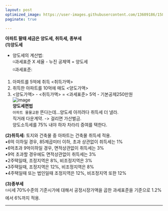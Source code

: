 ```yaml
---
layout: post
optimized_image: https://user-images.githubusercontent.com/13609186/158834851-5c5d7736-001b-448d-8bb6-eb99f2f16233.jpg
paginate: true

---
```

**아파트 팔때 세금은 양도세, 취득세, 종부세** <br>
**(1)양도세** <br>
* 양도세의 계산법: <br>
◽과세표준 X 세율 - 누진 공제액 = 양도세 <br>
◽과세표준: <br>
1. 아파트를 5억에 취득 <취득가액> <br>
2. 취득한 아파트를 10억에 매도 <양도가액> <br>
3. <양도가액> - <취득가액> = <과세표준> 5억 - 기본공제250만원 <br>
![image](https://user-images.githubusercontent.com/13609186/160989768-0804ad8f-195d-4fdc-b47d-3e1cde6707c4.png) <br>
**양도세편법** <br>
`아파트 물물교환` 뜬다는데…양도세 아끼려다 취득세 더 낼라. <br>
직거래 다운계약.  -> 걸리면 가산벌금. <br>
양도소득세를 75% 내야 하자 차라리 증여를 택한다. <br>

**(2)취득세:** 토지와 건축물 중 아파트는 건축물 취득세 적용.<br>
▪6억 이하일 경우, 85제곱미터 이하, 초과 상관없이 취득세는 1%<br>
▪6억초과 9억이하일 경우, 면적상관없이 취득세는 3%<br>
▪9억 초과할 경우에도 면적상관없이 취득세는 3%<br>
▪2주택일때, 조정지역은 8%, 비조정지역은 3%<br>
▪3주택일때, 조정지역은 12%, 비조정지역은 8%<br>
▪4주택일때 또는 법인일때 조정지역은 12%, 비조정지역 또한 12%<br>


**(3)종부세** <br>
◽시세 70%수준의 기준시가에 대해서 공정시장가액을 곱한 과세표준을 기준으로 1.2%에서 6%까지 적용. <br>

---
